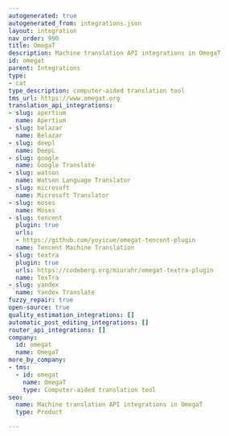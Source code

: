 ```yaml
---
autogenerated: true
autogenerated_from: integrations.json
layout: integration
nav_order: 990
title: OmegaT
description: Machine translation API integrations in OmegaT
id: omegat
parent: Integrations
type:
- cat
type_description: computer-aided translation tool
tms_url: https://www.omegat.org
translation_api_integrations:
- slug: apertium
  name: Apertium
- slug: belazar
  name: Belazar
- slug: deepl
  name: DeepL
- slug: google
  name: Google Translate
- slug: watson
  name: Watson Language Translator
- slug: microsoft
  name: Microsoft Translator
- slug: moses
  name: Moses
- slug: tencent
  plugin: true
  urls:
  - https://github.com/yoyicue/omegat-tencent-plugin
  name: Tencent Machine Translation
- slug: textra
  plugin: true
  urls: https://codeberg.org/miurahr/omegat-textra-plugin
  name: TexTra
- slug: yandex
  name: Yandex Translate
fuzzy_repair: true
open-source: true
quality_estimation_integrations: []
automatic_post_editing_integrations: []
router_api_integrations: []
company:
  id: omegat
  name: OmegaT
more_by_company:
- tms:
  - id: omegat
    name: OmegaT
    type: Computer-aided translation tool
seo:
  name: Machine translation API integrations in OmegaT
  type: Product

---
```


